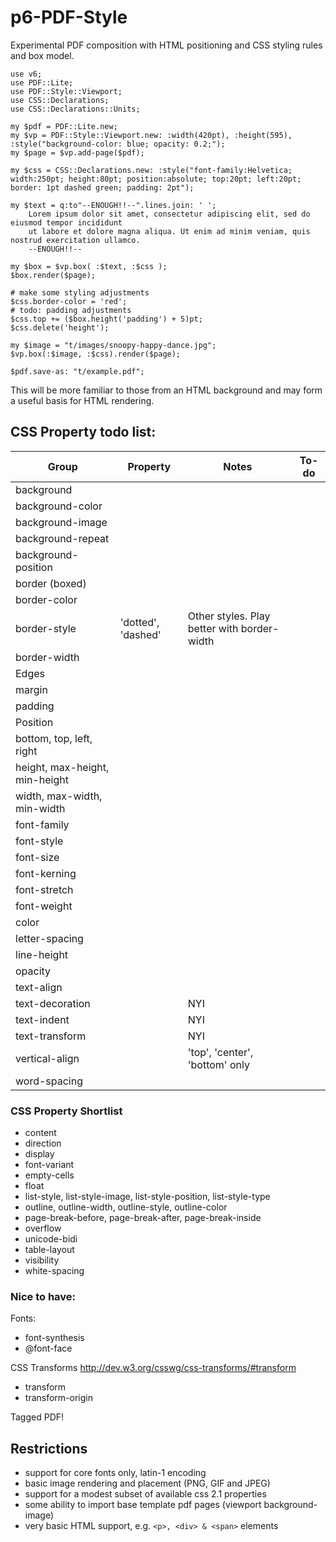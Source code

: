 p6-PDF-Style
============
Experimental PDF composition with HTML positioning and CSS styling rules and box model.

```
use v6;
use PDF::Lite;
use PDF::Style::Viewport;
use CSS::Declarations;
use CSS::Declarations::Units;

my $pdf = PDF::Lite.new;
my $vp = PDF::Style::Viewport.new: :width(420pt), :height(595), :style("background-color: blue; opacity: 0.2;");
my $page = $vp.add-page($pdf);

my $css = CSS::Declarations.new: :style("font-family:Helvetica; width:250pt; height:80pt; position:absolute; top:20pt; left:20pt; border: 1pt dashed green; padding: 2pt");

my $text = q:to"--ENOUGH!!--".lines.join: ' ';
    Lorem ipsum dolor sit amet, consectetur adipiscing elit, sed do eiusmod tempor incididunt
    ut labore et dolore magna aliqua. Ut enim ad minim veniam, quis nostrud exercitation ullamco.
    --ENOUGH!!--

my $box = $vp.box( :$text, :$css );
$box.render($page);

# make some styling adjustments
$css.border-color = 'red';
# todo: padding adjustments
$css.top += ($box.height('padding') + 5)pt;
$css.delete('height');

my $image = "t/images/snoopy-happy-dance.jpg";
$vp.box(:$image, :$css).render($page);

$pdf.save-as: "t/example.pdf";
```

This will be more familiar to those from an HTML background and may form a useful basis for HTML rendering.

## CSS Property todo list:
Group|Property|Notes|To-do
---|---|---|---
background||
  |background-color||
  |background-image||
  |background-repeat||
  |background-position||
border (boxed)|
  |border-color||
  |border-style|'dotted', 'dashed'|Other styles. Play better with border-width
  |border-width
Edges|
  |margin
  |padding
Position|
  |bottom, top, left, right
  |height, max-height, min-height
  |width, max-width, min-width
  |font-family
  |font-style
  |font-size
  |font-kerning
  |font-stretch
  |font-weight||
  |color||
  |letter-spacing||
  |line-height||
  |opacity||
  |text-align||
  |text-decoration||NYI
  |text-indent||NYI
  |text-transform||NYI
  |vertical-align||'top', 'center', 'bottom' only
  |word-spacing||
  
### CSS Property Shortlist
- content
- direction
- display
- font-variant
- empty-cells
- float
- list-style, list-style-image, list-style-position, list-style-type
- outline, outline-width, outline-style, outline-color
- page-break-before, page-break-after, page-break-inside
- overflow
- unicode-bidi
- table-layout
- visibility
- white-spacing

### Nice to have:
Fonts:
- font-synthesis
- @font-face

CSS Transforms http://dev.w3.org/csswg/css-transforms/#transform
- transform
- transform-origin

Tagged PDF!

## Restrictions

- support for core fonts only, latin-1 encoding
- basic image rendering and placement (PNG, GIF and JPEG)
- support for a modest subset of available css 2.1 properties
- some ability to import base template pdf pages (viewport background-image)
- very basic HTML support, e.g. `<p>, <div> & <span>` elements

